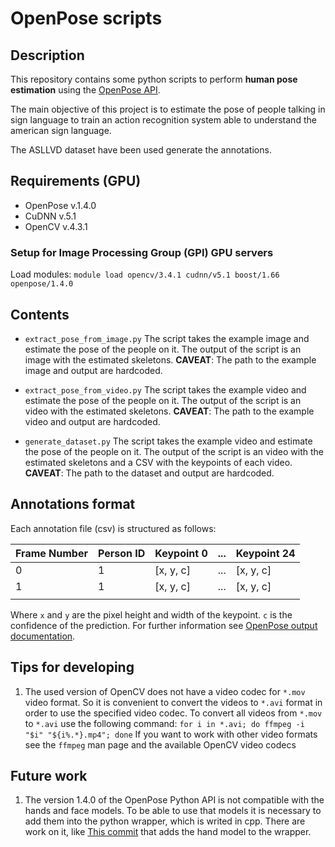 # OpenPose scripts

## Description
This repository contains some python scripts to perform 
**human pose estimation** using the 
[OpenPose API](https://github.com/CMU-Perceptual-Computing-Lab/openpose).

The main objective of this project is to estimate the pose of people talking in
sign language to train an action recognition system able to understand the 
american sign language.

The ASLLVD dataset have been used generate the annotations.

## Requirements (GPU)

- OpenPose v.1.4.0
- CuDNN v.5.1
- OpenCV v.4.3.1

### Setup for Image Processing Group (GPI) GPU servers

Load modules: 
`module load opencv/3.4.1 cudnn/v5.1 boost/1.66 openpose/1.4.0`

## Contents

* `extract_pose_from_image.py`
The script takes the example image and estimate the pose of the people on it. 
The output of the script is an image with the estimated skeletons.
**CAVEAT**: The path to the example image and output are hardcoded.

* `extract_pose_from_video.py`
The script takes the example video and estimate the pose of the people on it. 
The output of the script is an video with the estimated skeletons.
**CAVEAT**: The path to the example video and output are hardcoded.

* `generate_dataset.py`
The script takes the example video and estimate the pose of the people on it. 
The output of the script is an video with the estimated skeletons and a CSV 
with the keypoints of each video.
**CAVEAT**: The path to the dataset and output are hardcoded.

## Annotations format

Each annotation file (csv) is structured as follows:

| Frame Number | Person ID | Keypoint 0   | ... | Keypoint 24  |
|--------------|-----------|--------------|-----|--------------|
| 0            | 1         | [x, y, c]    | ... | [x, y, c]    |
| 1            | 1         | [x, y, c]    | ... | [x, y, c]    |
|              |           |              |     |              |

Where `x` and `y` are the pixel height and width of the keypoint. 
`c` is the confidence of the prediction. For further information see 
[OpenPose output documentation](https://github.com/CMU-Perceptual-Computing-Lab/openpose/blob/master/doc/output.md#keypoint-ordering).

## Tips for developing

1. The used version of OpenCV does not have a video codec for 
   `*.mov` video format. So it is
   convenient to convert the videos to `*.avi` format in order to use 
   the specified video codec. 
   To convert all videos from `*.mov` to `*.avi` use the following command:
   `for i in *.avi; do ffmpeg -i "$i" "${i%.*}.mp4"; done`
   If you want to work with other video formats see the `ffmpeg` man
   page and the available OpenCV video codecs

## Future work

1. The version 1.4.0 of the OpenPose Python API is not compatible 
   with the hands and face models.
   To be able to use that models it is necessary to add them into the
   python wrapper, which is writed in cpp. There are work on it, like
   [This commit](https://github.com/CMU-Perceptual-Computing-Lab/openpose/commit/21eac3784c608a8b25162cae058cfb526f4cd673)
   that adds the hand model to the wrapper.

